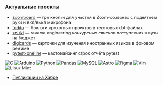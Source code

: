 ### Актуальные проекты
* [zoomboard](https://github.com/olgapavlova/zoomboard) — три кнопки для участия в Zoom-созвонах с поднятием руки и вкл/выкл микрофона
* [toddo](https://github.com/olgapavlova/toddo) — бэклоги крохотных проектов в текстовых dot-файлах
* [spiski](https://github.com/olgapavlova/spiski) — reverse engineering конкурсных списков поступления в вузы на бюджет
* [digicards](https://github.com/olgapavlova/digicards) — карточки для изучения иностранных языков в фоновом режиме
* [pytest-oneline](https://github.com/olgapavlova/pytest-oneline) — кастомайзинг строк отчёта pytest

![C](https://img.shields.io/badge/c-%2300599C.svg?style=for-the-badge&logo=c&logoColor=white)
![Arduino](https://img.shields.io/badge/-Arduino-00979D?style=for-the-badge&logo=Arduino&logoColor=white)
![Python](https://img.shields.io/badge/python-3670A0?style=for-the-badge&logo=python&logoColor=ffdd54)
![Pandas](https://img.shields.io/badge/pandas-%23150458.svg?style=for-the-badge&logo=pandas&logoColor=white)
![MySQL](https://img.shields.io/badge/mysql-4479A1.svg?style=for-the-badge&logo=mysql&logoColor=white)
![Astro](https://img.shields.io/badge/astro-%232C2052.svg?style=for-the-badge&logo=astro&logoColor=white) 
![Figma](https://img.shields.io/badge/figma-%23F24E1E.svg?style=for-the-badge&logo=figma&logoColor=white)
![Vim](https://img.shields.io/badge/VIM-%2311AB00.svg?style=for-the-badge&logo=vim&logoColor=white)
![Linux Mint](https://img.shields.io/badge/Linux%20Mint-87CF3E?style=for-the-badge&logo=Linux%20Mint&logoColor=white)

* [Публикации на Хабре](https://habr.com/ru/users/olgapavlova/publications/articles/)
